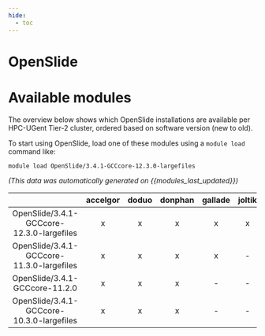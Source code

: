 ```yaml
---
hide:
  - toc
---
```


OpenSlide
=========

# Available modules


The overview below shows which OpenSlide installations are available per HPC-UGent Tier-2 cluster, ordered based on software version (new to old).

To start using OpenSlide, load one of these modules using a `module load` command like:

```shell
module load OpenSlide/3.4.1-GCCcore-12.3.0-largefiles
```

*(This data was automatically generated on {{modules_last_updated}})*  

| |accelgor|doduo|donphan|gallade|joltik|shinx|skitty|
| :---: | :---: | :---: | :---: | :---: | :---: | :---: | :---: |
|OpenSlide/3.4.1-GCCcore-12.3.0-largefiles|x|x|x|x|x|x|x|
|OpenSlide/3.4.1-GCCcore-11.3.0-largefiles|x|x|x|x|-|-|-|
|OpenSlide/3.4.1-GCCcore-11.2.0|x|x|x|-|-|-|-|
|OpenSlide/3.4.1-GCCcore-10.3.0-largefiles|x|x|x|-|-|-|-|
